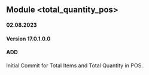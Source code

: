 ## Module <total_quantity_pos>

#### 02.08.2023
#### Version 17.0.1.0.0
#### ADD
Initial Commit for Total Items and Total Quantity in POS.
